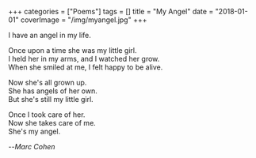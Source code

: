 +++
categories = ["Poems"]
tags = []
title = "My Angel"
date = "2018-01-01"
coverImage = "/img/myangel.jpg"
+++

<!--more-->
I have an angel in my life.  

Once upon a time she was my little girl.  
I held her in my arms, and I watched her grow.  
When she smiled at me, I felt happy to be alive.  

Now she's all grown up.  
She has angels of her own.  
But she's still my little girl.  

Once I took care of her.  
Now she takes care of me.  
She's my angel.  

--<cite>Marc Cohen</cite>
